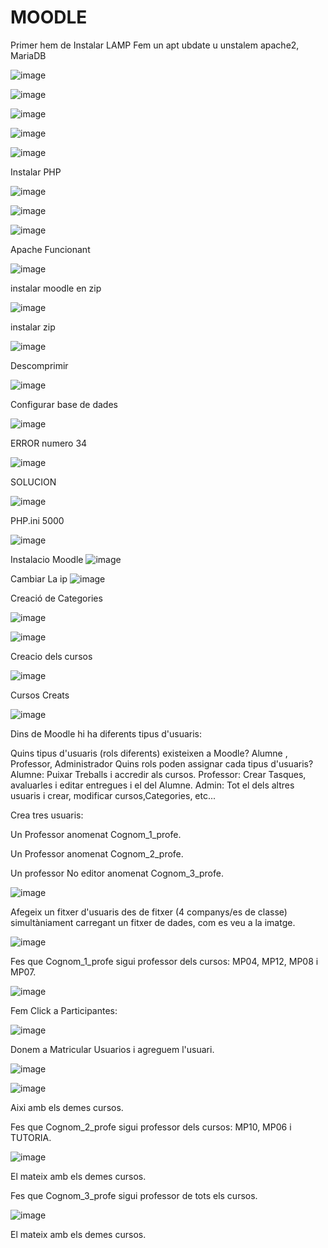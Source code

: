 # MOODLE

Primer hem de Instalar LAMP
Fem un apt ubdate u unstalem apache2, MariaDB

![image](https://user-images.githubusercontent.com/114423170/205686110-8afab94b-f59b-4348-975c-e1670e33ad43.png)



![image](https://user-images.githubusercontent.com/114423170/205687054-5a43abf6-5345-45d5-904d-d93b51eb155a.png)


![image](https://user-images.githubusercontent.com/114423170/205694742-e5c02580-53d9-4c13-91ce-908e1aef924b.png)


![image](https://user-images.githubusercontent.com/114423170/205694949-2bbe3fca-94c1-4dc8-8004-59f38301d14e.png)


![image](https://user-images.githubusercontent.com/114423170/205695034-fd8d2032-4dad-40c1-88a3-cb1d0fd39693.png)


Instalar PHP

![image](https://user-images.githubusercontent.com/114423170/205695271-20d24c5f-c940-4bdb-9dcf-4615085f78bc.png)



![image](https://user-images.githubusercontent.com/114423170/205705478-f672104b-18e4-4635-8556-9f257a296c91.png)


![image](https://user-images.githubusercontent.com/114423170/205705971-64fd1927-3ba7-43b5-ac72-110bd572d2b6.png)


Apache Funcionant

![image](https://user-images.githubusercontent.com/114423170/205706324-6df5b854-ef01-461c-bfaf-7417199c8b2f.png)


instalar moodle en zip

![image](https://user-images.githubusercontent.com/114423170/205706607-62662142-cc59-4c87-8a68-68f42d99190b.png)


instalar zip

![image](https://user-images.githubusercontent.com/114423170/205707111-c3198b74-5ef1-4406-9544-4db89a0148b4.png)


Descomprimir


![image](https://user-images.githubusercontent.com/114423170/205707484-a8844b14-251e-4a29-9e59-38fb9fbc7266.png)




Configurar base de dades


![image](https://user-images.githubusercontent.com/114423170/205709999-950dfaad-13fe-44d0-9759-a6c68c1f4ccc.png)

ERROR numero 34

![image](https://user-images.githubusercontent.com/114423170/205710605-e660d339-0b23-4b80-844d-ba44f7ff866a.png)

SOLUCION


![image](https://user-images.githubusercontent.com/114423170/205710916-de02472b-4d31-40b1-a8af-c984480017de.png)



PHP.ini 5000

![image](https://user-images.githubusercontent.com/114423170/205715121-773153c4-8b08-420f-bc22-aeeabf85711f.png)


Instalacio Moodle 
![image](https://user-images.githubusercontent.com/114423170/205715276-57a3d7bc-2e38-4ce1-86da-652210995301.png)

Cambiar La ip 
![image](https://user-images.githubusercontent.com/114423170/207100678-d38d5cf5-db47-469c-aefe-0b636abd756f.png)

Creació de Categories

![image](https://user-images.githubusercontent.com/114423170/207101846-34bfcd4f-1922-4392-9fc8-166f316231f4.png)



![image](https://user-images.githubusercontent.com/114423170/207101747-07c005a4-4f9c-4a9e-a162-5beb82614ce3.png)



Creacio dels cursos


![image](https://user-images.githubusercontent.com/114423170/207116379-064e3a21-ce38-451d-b90f-571cc450bbe7.png)



Cursos Creats

![image](https://user-images.githubusercontent.com/114423170/207120138-96d9bd3e-8de8-463f-b402-8132c97e664a.png)





Dins de Moodle hi ha diferents tipus d'usuaris:

Quins tipus d'usuaris (rols diferents) existeixen a Moodle?
Alumne , Professor, Administrador
Quins rols poden assignar cada tipus d'usuaris?
Alumne: Puixar Treballs i accredir als cursos.
Professor: Crear Tasques, avaluarles i editar entregues i el del Alumne.
Admin: Tot el dels altres usuaris i crear, modificar cursos,Categories, etc...

Crea tres usuaris:

Un Professor anomenat Cognom_1_profe.

Un Professor anomenat Cognom_2_profe.

Un professor No editor anomenat Cognom_3_profe.

![image](https://user-images.githubusercontent.com/114423170/207123364-9b3d249a-4674-44db-ae59-1f598efd92b9.png)



Afegeix un fitxer d'usuaris des de fitxer (4 companys/es de classe) simultàniament carregant un fitxer de dades, com es veu a la imatge.



![image](https://user-images.githubusercontent.com/114423170/207125645-e9da194c-9a34-456b-9413-05d98536ffcb.png)


Fes que Cognom_1_profe sigui professor dels cursos: MP04, MP12, MP08 i MP07.

![image](https://user-images.githubusercontent.com/114423170/208449587-4d4e2f8f-5506-45ae-9add-d1f46ed57fea.png)

Fem Click a Participantes:

![image](https://user-images.githubusercontent.com/114423170/208449716-29d22339-9f55-4a44-9a90-7e95ada4c2fc.png)


Donem a Matricular Usuarios i agreguem l'usuari.


![image](https://user-images.githubusercontent.com/114423170/208449893-74d4a5f6-f2d3-4d1e-85b5-87181676bdd7.png)


![image](https://user-images.githubusercontent.com/114423170/208450020-021252b8-1275-479c-bc02-38e9195a9d07.png)



Aixi amb els demes cursos.



Fes que Cognom_2_profe sigui professor dels cursos: MP10, MP06 i TUTORIA.

![image](https://user-images.githubusercontent.com/114423170/208450240-8924137b-5662-4cd0-94cb-46f71d82d757.png)

El mateix amb els demes cursos.

Fes que Cognom_3_profe sigui professor de tots els cursos.

![image](https://user-images.githubusercontent.com/114423170/208450428-39d8b4ed-c156-487a-882e-2166ea485b33.png)

El mateix amb els demes cursos.




